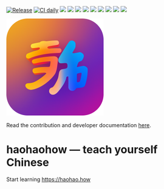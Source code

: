 [![Release](https://github.com/haohao-how/haohaohow/actions/workflows/release.yml/badge.svg)](https://github.com/haohao-how/haohaohow/actions/workflows/release.yml) 
[![CI daily](https://github.com/haohao-how/haohaohow/actions/workflows/ci-daily.yml/badge.svg)](https://github.com/haohao-how/haohaohow/actions/workflows/ci-daily.yml)
![](https://img.shields.io/badge/ios-✅-teal)
![](https://img.shields.io/badge/android-✅-teal)
![](https://img.shields.io/badge/web-✅-teal)
![](https://img.shields.io/badge/hsk1-✅-teal)
![](https://img.shields.io/badge/hsk2-✅-teal)
![](https://img.shields.io/badge/hsk3-✅-teal)
![](https://img.shields.io/badge/hsk4-⤫-grey)
![](https://img.shields.io/badge/hsk5-⤫-grey)
![](https://img.shields.io/badge/hsk6-⤫-grey)

<img src=".github/images/logo-color@2x.png" height="256" />

Read the contribution and developer documentation [here](./CONTRIBUTING.md).

# haohaohow — teach yourself Chinese

Start learning https://haohao.how
